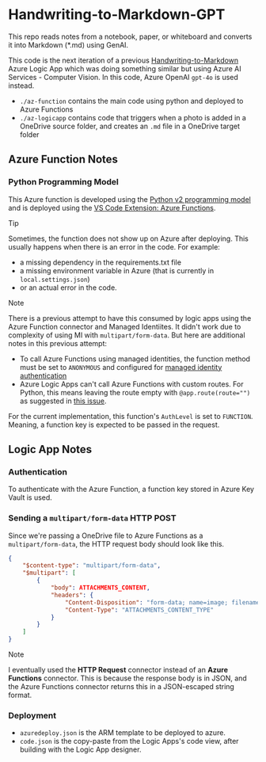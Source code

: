 # Handwriting-to-Markdown-GPT
This repo reads notes from a notebook, paper, or whiteboard and converts it into Markdown (*.md) using GenAI.

This code is the next iteration of a previous [Handwriting-to-Markdown](https://github.com/raffertyuy/Handwriting-to-Markdown/tree/main) Azure Logic App which was doing something similar but using Azure AI Services - Computer Vision.
In this code, Azure OpenAI `gpt-4o` is used instead.

- `./az-function` contains the main code using python and deployed to Azure Functions
- `./az-logicapp` contains code that triggers when a photo is added in a OneDrive source folder, and creates an `.md` file in a OneDrive target folder


## Azure Function Notes
### Python Programming Model
This Azure function is developed using the [Python v2 programming model](https://learn.microsoft.com/en-us/azure/azure-functions/functions-reference-python?tabs=asgi%2Capplication-level&pivots=python-mode-decorators) and is deployed using the [VS Code Extension: Azure Functions](https://marketplace.visualstudio.com/items?itemName=ms-azuretools.vscode-azurefunctions).

> [!TIP]
> Sometimes, the function does not show up on Azure after deploying. This usually happens when there is an error in the code. For example:
> - a missing dependency in the requirements.txt file
> - a missing environment variable in Azure (that is currently in `local.settings.json`)
> - or an actual error in the code.

> [!NOTE]
> There is a previous attempt to have this consumed by logic apps using the Azure Function connector and Managed Identiites. It didn't work due to complexity of using MI with `multipart/form-data`. But here are additional notes in this previous attempt:
> - To call Azure Functions using managed identities, the function method must be set to `ANONYMOUS` and configured for [managed identity authentication](https://learn.microsoft.com/en-us/azure/logic-apps/call-azure-functions-from-workflows?tabs=consumption#set-authentication-function-app)
> - Azure Logic Apps can't call Azure Functions with custom routes. For Python, this means leaving the route empty with `@app.route(route="")` as suggested in [this issue](https://github.com/Azure/azure-functions-python-worker/issues/1468).

For the current implementation, this function's `AuthLevel` is set to `FUNCTION`. Meaning, a function key is expected to be passed in the request.

## Logic App Notes

### Authentication
To authenticate with the Azure Function, a function key stored in Azure Key Vault is used.

### Sending a `multipart/form-data` HTTP POST
Since we're passing a OneDrive file to Azure Functions as a `multipart/form-data`, the HTTP request body should look like this.
```json
{
    "$content-type": "multipart/form-data",
    "$multipart": [
        {
            "body": ATTACHMENTS_CONTENT,
            "headers": {
                "Content-Disposition": "form-data; name=image; filename=\"ATTACHMENTS_NAME\"",
                "Content-Type": "ATTACHMENTS_CONTENT_TYPE"
            }
        }
    ]
}
```

> [!NOTE]
> I eventually used the **HTTP Request** connector instead of an **Azure Functions** connector.
> This is because the response body is in JSON, and the Azure Functions connector returns this in a JSON-escaped string format.

### Deployment
- `azuredeploy.json` is the ARM template to be deployed to azure.
- `code.json` is the copy-paste from the Logic Apps's code view, after building with the Logic App designer.